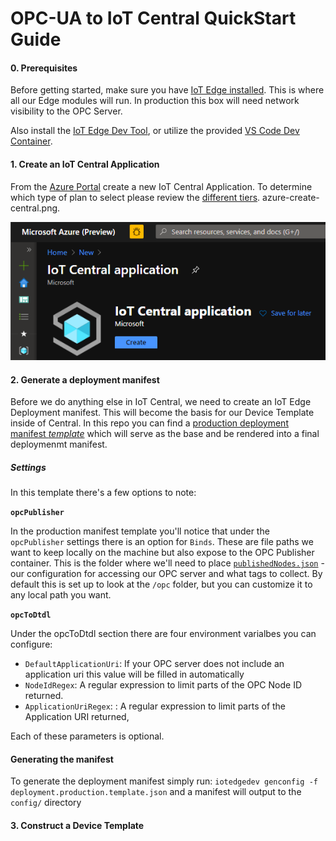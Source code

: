 # OPC-UA to IoT Central QuickStart Guide

#### 0. Prerequisites

Before getting started, make sure you have [IoT Edge installed](https://docs.microsoft.com/en-us/azure/iot-edge/how-to-install-iot-edge-linux).  This is where all our Edge modules will run. In production this box will need network visibility to the OPC Server.

Also install the [IoT Edge Dev Tool](https://github.com/Azure/iotedgedev), or utilize the provided [VS Code Dev Container](https://code.visualstudio.com/docs/remote/containers).

#### 1. Create an IoT Central Application

From the [Azure Portal](https://portal.azure.com) create a new IoT Central Application.  To determine which type of plan to select please review the [different tiers](https://azure.microsoft.com/en-us/pricing/details/iot-central/).
azure-create-central.png.

![Create an IoT Central Application](./images/azure-create-central.png)


#### 2. Generate a deployment manifest

Before we do anything else in IoT Central, we need to create an IoT Edge Deployment manifest.  This will become the basis for our Device Template inside of Central. In this repo you can find a [production deployment manifest _template_](./deployment.production.template.json) which will serve as the base and be rendered into a final deploymenmt manifest.

##### Settings

In this template there's a few options to note:

**`opcPublisher`**

In the production manifest template you'll notice that under the `opcPublisher` settings there is an option for `Binds`.  These are file paths we want to keep locally on the machine but also expose to the OPC Publisher container.  This is the folder where we'll need to place [`publishedNodes.json`](./modules/opcPublisher/publishedNodes.json) - our configuration for accessing our OPC server and what tags to collect.  By default this is set up to look at the `/opc` folder, but you can customize it to any local path you want.


**`opcToDtdl`**

Under the opcToDtdl section there are four environment varialbes you can configure:

 - `DefaultApplicationUri`: If your OPC server does not include an application uri this value will be filled in automatically
- `NodeIdRegex`: A regular expression to limit parts of the OPC Node ID returned.
- `ApplicationUriRegex`: : A regular expression to limit parts of the Application URI returned,

Each of these parameters is optional.

#### Generating the manifest

To generate the deployment manifest simply run: `iotedgedev genconfig -f deployment.production.template.json` and a manifest will output to the `config/` directory

#### 3. Construct a Device Template